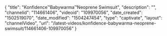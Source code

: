 {
    "title": "Konfidence&trade;Babywarma&trade;Neoprene Swimsuit",
    "description": "",
    "channelid": "114661406",
    "videoid": "109970056",
    "date_created": "1502519070",
    "date_modified": "1504247454",
    "type": "captivate",
    "layout": "channelVideo",
    "url": "\/latest-videos\/konfidence-babywarma-neoprene-swimsuit\/114661406-109970056"
}